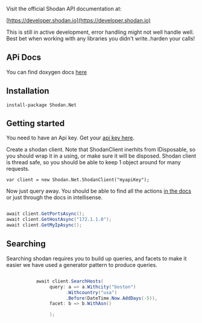 Visit the official Shodan API documentation at:

[https://developer.shodan.io](https://developer.shodan.io)

This is still in active development, error handling might not well handle well. Best bet when working with any libraries you didn't write..harden your calls!

## APi Docs

You can find doxygen docs [here](http://shodan-csharp-docs.azurewebsites.net/) 

## Installation

`install-package Shodan.Net`

## Getting started

You need to have an Api key. Get your [api key here](http://www.shodanhq.com/api_doc).


Create a shodan client. Note that ShodanClient inerhits from IDisposable, so you should wrap it in a using, or make sure it will be disposed. Shodan client is thread safe, so you should be able to keep 1 object around for many requests.

`var client = new Shodan.Net.ShodanClient("myapiKey");`

Now just query away. You should be able to find all the actions [in the docs](http://shodan-csharp-docs.azurewebsites.net/class_shodan_1_1_net_1_1_shodan_client.html) or just through the docs in intellisense.

```csharp

await client.GetPortsAsync();
await client.GetHostAsync("172.1.1.0");
await client.GetMyIpAsync();


```


## Searching

Searching shodan requires you to build up queries, and facets to make it easier we have used a generator pattern to produce queries.

```csharp

           await client.SearchHosts(
                query: a => a.Withcity("boston")
                      .Withcountry("usa")
                      .Before(DateTime.Now.AddDays(-5)),
                facet: b => b.WithAsn()

                );


```

